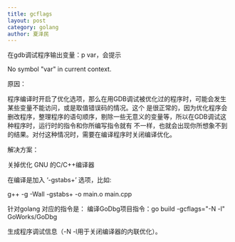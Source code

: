 ```yaml
---
title: gcflags
layout: post
category: golang
author: 夏泽民
---
```

在gdb调试程序输出变量：p var，会提示

No symbol "var" in current context.

原因：

程序编译时开启了优化选项，那么在用GDB调试被优化过的程序时，可能会发生某些变量不能访问，或是取值错误码的情况。这个
是很正常的，因为优化程序会删改程序，整理程序的语句顺序，剔除一些无意义的变量等，所以在GDB调试这种程序时，运行时的指令和你所编写指令就有
不一样，也就会出现你所想象不到的结果。对付这种情况时，需要在编译程序时关闭编译优化。

解决方案：

关掉优化 GNU 的C/C++编译器

在编译是加入 ‘-gstabs+’  选项，比如:

g++ -g -Wall  -gstabs+ -o main.o main.cpp
<!-- more -->
针对golang 对应的指令是：
编译GoDbg项目指令：go build -gcflags="-N -l" GoWorks/GoDbg

生成程序调试信息（-N -l用于关闭编译器的内联优化）。
